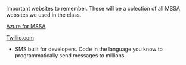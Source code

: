 Important websites to remember. These will be a colection of all MSSA websites we used in the class.

[Azure for MSSA](http://aka.ms/startedu)

[Twillio.com](https://www.twilio.com/sms)
- SMS built for developers. Code in the language you know to programmatically send messages to millions.
